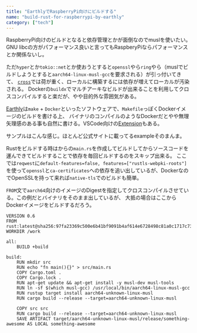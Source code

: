 ```yaml
---
title: "EarthlyでRaspberryPi向けにビルドする"
name: "build-rust-for-raspberrypi-by-earthly"
category: ["tech"]
---
```


RaspberryPi向けのビルドとなると依存管理とかが面倒なのでmuslを使いたい。
GNU libcの方がパフォーマンス良いと言ってもRaspberyPiならパフォーマンスとか関係ないし。

ただ`hyper`とか`tokio::net`とか使おうとすると`openssl`やら`ring`やら（muslでビルドしようとすると`aarch64-linux-musl-gcc`を要求される）が引っ付いてきて、
[`cross`](https://github.com/cross-rs/cross)では荷が重く、ローカルに構築するには依存が増えてローカルが汚染される。
Dockerの`buildx`でマルチアーキなビルドが出来ることを利用してクロスコンパイルすると楽だが、やや目的外な雰囲気がある。

[Earthly](https://earthly.dev)は`make` + `Docker`といったソフトウェアで、`Makefile`っぽくDockerイメージのビルドを書ける上、
バイナリのコンパイルのようなDockerだとやや無理矢理感のある事も自然に書ける。VSCode向けの[Extension](https://marketplace.visualstudio.com/items?itemName=earthly.earthfile-syntax-highlighting)もある。

サンプルはこんな感じ。ほとんど公式サイトに載ってるexampleそのまんま。

Rustをビルドする時はからの`main.rs`を作成してビルドしてからソースコードを運んできてビルドすることで依存を毎回ビルドするのをスキップ出来る。
ここでは`reqwest`に`default-features=false, features=["rustls-webpki-roots"]`を使って`openssl`と`ca-certificates`への依存を追い出しているが、DockerなのでOpenSSLを持って来れば`native-tls`でのビルドも簡単。

`FROM`文で`aarch64`向けのイメージのDigestを指定してクロスコンパイルさせている。この例だとバイナリをそのまま出しているが、
大抵の場合はここからDockerイメージをビルドするだろう。

```text
VERSION 0.6
FROM rust:latest@sha256:97fa23369c500e6b41bf9091b4af614e6728498c81a0c1717c73480085eefb9e
WORKDIR /work

all:
    BUILD +build

build:
    RUN mkdir src
    RUN echo "fn main(){}" > src/main.rs
    COPY Cargo.toml .
    COPY Cargo.lock .
    RUN apt-get update && apt-get install -y musl-dev musl-tools
    RUN ln -sf $(which musl-gcc) /usr/local/bin/aarch64-linux-musl-gcc
    RUN rustup target install aarch64-unknown-linux-musl
    RUN cargo build --release --target=aarch64-unknown-linux-musl

    COPY src src
    RUN cargo build --release --target=aarch64-unknown-linux-musl
    SAVE ARTIFACT target/aarch64-unknown-linux-musl/release/something-awesome AS LOCAL something-awesome
```